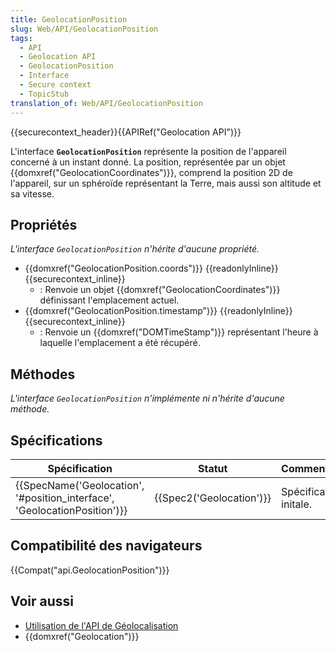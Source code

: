 ```yaml
---
title: GeolocationPosition
slug: Web/API/GeolocationPosition
tags:
  - API
  - Geolocation API
  - GeolocationPosition
  - Interface
  - Secure context
  - TopicStub
translation_of: Web/API/GeolocationPosition
---
```

{{securecontext_header}}{{APIRef("Geolocation API")}}

L'interface **`GeolocationPosition`** représente la position de l'appareil concerné à un instant donné. La position, représentée par un objet {{domxref("GeolocationCoordinates")}}, comprend la position 2D de l'appareil, sur un sphéroïde représentant la Terre, mais aussi son altitude et sa vitesse.

## Propriétés

_L'interface `GeolocationPosition` n'hérite d'aucune propriété._

- {{domxref("GeolocationPosition.coords")}} {{readonlyInline}} {{securecontext_inline}}
  - : Renvoie un objet {{domxref("GeolocationCoordinates")}} définissant l'emplacement actuel.
- {{domxref("GeolocationPosition.timestamp")}} {{readonlyInline}} {{securecontext_inline}}
  - : Renvoie un {{domxref("DOMTimeStamp")}} représentant l'heure à laquelle l'emplacement a été récupéré.

## Méthodes

**L'interface* `GeolocationPosition` *n'implémente ni n'hérite d'aucune méthode.**

## Spécifications

| Spécification                                                                                    | Statut                           | Commentaire            |
| ------------------------------------------------------------------------------------------------ | -------------------------------- | ---------------------- |
| {{SpecName('Geolocation', '#position_interface', 'GeolocationPosition')}} | {{Spec2('Geolocation')}} | Spécification initale. |

## Compatibilité des navigateurs

{{Compat("api.GeolocationPosition")}}

## Voir aussi

- [Utilisation de l'API de Géolocalisation](/en-US/docs/Web/API/Geolocation_API/Using)
- {{domxref("Geolocation")}}
